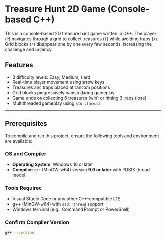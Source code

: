# Treasure Hunt 2D Game (Console-based C++)

This is a console-based 2D treasure hunt game written in C++. The player (`P`) navigates through a grid to collect treasures (`T`) while avoiding traps (`X`). Grid blocks (`*`) disappear one by one every few seconds, increasing the challenge and urgency.

## Features

- 3 difficulty levels: Easy, Medium, Hard
- Real-time player movement using arrow keys
- Treasures and traps placed at random positions
- Grid blocks progressively vanish during gameplay
- Game ends on collecting 6 treasures (win) or hitting 3 traps (lose)
- Multithreaded gameplay using `std::thread`

---

## Prerequisites

To compile and run this project, ensure the following tools and environment are available:

### OS and Compiler
- **Operating System**: Windows 10 or later
- **Compiler**: `g++` (MinGW-w64) version **9.0 or later** with POSIX thread model

### Tools Required
- Visual Studio Code or any other C++-compatible IDE
- g++ (MinGW-w64) with `std::thread` support
- Windows terminal (e.g., Command Prompt or PowerShell)

### Confirm Compiler Version
```bash
g++ --version
